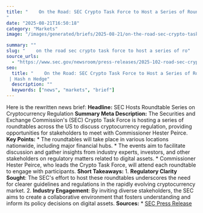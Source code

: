 ```yaml
---
title: "    On the Road: SEC Crypto Task Force to Host a Series of Roundtables Across the U.S.
"
date: "2025-08-21T16:50:18"
category: "Markets"
image: "/images/generated/briefs/2025-08-21/on-the-road-sec-crypto-task-force-to-host-a-series-of-ro.svg"

summary: ""
slug: "    on the road sec crypto task force to host a series of ro"
source_urls:
  - "https://www.sec.gov/newsroom/press-releases/2025-102-road-sec-crypto-task-force-host-series-roundtables-across-us"
seo:
  title: "    On the Road: SEC Crypto Task Force to Host a Series of Roundtables Across the U.S.
 | Hash n Hedge"
  description: ""
  keywords: ["news", "markets", "brief"]
---
```

Here is the rewritten news brief:  **Headline:** SEC Hosts Roundtable Series on Cryptocurrency Regulation  **Summary Meta Description:** The Securities and Exchange Commission's (SEC) Crypto Task Force is hosting a series of roundtables across the US to discuss cryptocurrency regulation, providing opportunities for stakeholders to meet with Commissioner Hester Peirce.  **Key Points:**  * The roundtables will take place in various locations nationwide, including major financial hubs. * The events aim to facilitate discussion and gather insights from industry experts, investors, and other stakeholders on regulatory matters related to digital assets. * Commissioner Hester Peirce, who leads the Crypto Task Force, will attend each roundtable to engage with participants.  **Short Takeaways:**  1. **Regulatory Clarity Sought**: The SEC's effort to host these roundtables underscores the need for clearer guidelines and regulations in the rapidly evolving cryptocurrency market. 2. **Industry Engagement**: By inviting diverse stakeholders, the SEC aims to create a collaborative environment that fosters understanding and inform its policy decisions on digital assets.  **Sources:**  * [SEC Press Release](https://www.sec.gov/newsroom/press-releases/2025-102-road-sec-crypto-task-force-host-series-roundtables-across-us) 
